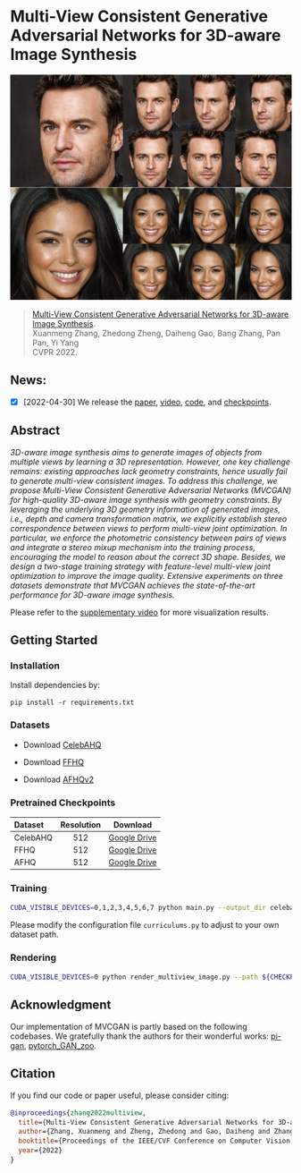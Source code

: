 # Multi-View Consistent Generative Adversarial Networks for 3D-aware Image Synthesis</sub>

![Random Sample](./docs/random_sample.png)

<!-- > This repository is an official PyTorch implementation of paper:<br> -->
> [Multi-View Consistent Generative Adversarial Networks for 3D-aware Image Synthesis](https://arxiv.org/abs/2204.06307).<br>
> Xuanmeng Zhang, Zhedong Zheng, Daiheng Gao, Bang Zhang, Pan Pan, Yi Yang <br>
> CVPR 2022.

## News:
- [x] [2022-04-30] We release the [paper](https://arxiv.org/abs/2204.06307), [video](https://drive.google.com/file/d/1D8qwd4wGh4J2nQxin70dJdjCTdE_tr0I/view?usp=sharing), [code](https://github.com/Xuanmeng-Zhang/MVCGAN), and [checkpoints](https://drive.google.com/drive/folders/1XNQQKCxUZAQj7bkMfAJQSNCtHK7oBgy7?usp=sharing). 


## Abstract
*3D-aware image synthesis aims to generate images of objects from multiple views by learning a 3D representation. However, one key challenge remains: 
existing approaches lack geometry constraints, hence usually fail to generate multi-view consistent images. To address this challenge,  we propose  Multi-View Consistent Generative Adversarial Networks (MVCGAN) for high-quality 3D-aware image synthesis with geometry constraints. By leveraging the underlying 3D geometry information of generated images, i.e., depth and camera transformation matrix, we explicitly establish stereo correspondence between views to perform multi-view joint optimization. In particular, we enforce the photometric consistency between pairs of views and integrate a stereo mixup mechanism into the training process, encouraging the model to reason about the correct 3D shape. Besides, we design a two-stage training strategy with feature-level multi-view joint optimization to improve the image quality. Extensive experiments on three datasets demonstrate that MVCGAN achieves the state-of-the-art performance for 3D-aware image synthesis.*

Please refer to the [supplementary
video](https://drive.google.com/file/d/1D8qwd4wGh4J2nQxin70dJdjCTdE_tr0I/view?usp=sharing) for more visualization results.

## Getting Started
### Installation
Install dependencies by:
```
pip install -r requirements.txt
```

### Datasets
- Download [CelebAHQ](https://github.com/switchablenorms/CelebAMask-HQ)

- Download [FFHQ](https://github.com/NVlabs/ffhq-dataset) 

- Download [AFHQv2](https://github.com/clovaai/stargan-v2)

### Pretrained Checkpoints
| Dataset   | Resolution |                           Download                           |
| :-------- | :--------: |  :----------------------------------------------------------: |
| CelebAHQ  |    512     |  [Google Drive](https://drive.google.com/drive/folders/1vFn82ZVu_kJGPXcYEXwQHWCxTg-pF7JS?usp=sharing) |
| FFHQ      |    512     |  [Google Drive](https://drive.google.com/drive/folders/11mJlpq2Gecrk6bCSqsezjerfCwwyTF0m?usp=sharing) |
| AFHQ      |    512     |  [Google Drive](https://drive.google.com/drive/folders/1hcpQI_ljL832KE4ehGhm5e-xwOsI25Yo?usp=sharing) |

### Training
```bash
CUDA_VISIBLE_DEVICES=0,1,2,3,4,5,6,7 python main.py --output_dir celebahq_exp --port 12361 --curriculum CelebAHQ
```
Please modify the configuration file ```curriculums.py```  to adjust to your own dataset path. 

### Rendering
```bash
CUDA_VISIBLE_DEVICES=0 python render_multiview_image.py --path ${CHECKPOINT_PATH} --output_dir render_dir --output_size 512 --curriculum FFHQ
```


## Acknowledgment

Our implementation of MVCGAN is partly based on the following codebases. We gratefully thank the authors for their wonderful works: 
[pi-gan](https://github.com/marcoamonteiro/pi-GAN),
[pytorch_GAN_zoo](https://github.com/facebookresearch/pytorch_GAN_zoo).

## Citation
If you find our code or paper useful, please consider citing:
```bibtex
@inproceedings{zhang2022multiview,
  title={Multi-View Consistent Generative Adversarial Networks for 3D-aware Image Synthesis},
  author={Zhang, Xuanmeng and Zheng, Zhedong and Gao, Daiheng and Zhang, Bang and Pan, Pan and Yang, Yi},
  booktitle={Proceedings of the IEEE/CVF Conference on Computer Vision and Pattern Recognition},
  year={2022}
}
```
